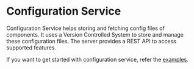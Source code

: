 Configuration Service
=========================

Configuration Service helps storing and fetching config files of components.
It uses a Version Controlled System to store and manage these configuration files.
The server provides a REST API to access supported features.

If you want to get started with configuration service, refer the [examples](https://tmtsoftware.github.io/csw-prod/services/config.html). 